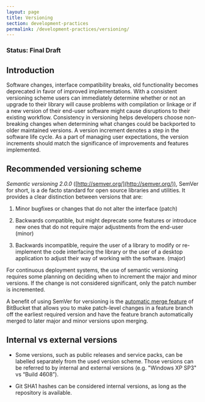 ```yaml
---
layout: page
title: Versioning
section: development-practices
permalink: /development-practices/versioning/
---
```


### Status: Final Draft

## Introduction

Software changes, interface compatibility breaks, old functionality becomes deprecated in favor of improved implementations. With a consistent versioning scheme users can immediately determine whether or not an upgrade to their library will cause problems with compilation or linkage or if a new version of their end-user software might cause disruptions to their existing workflow. Consistency in versioning helps developers choose non-breaking changes when determining what changes could be backported to older maintained versions. A version increment denotes a step in the software life cycle. As a part of managing user expectations, the version increments should match the significance of improvements and features implemented.

## Recommended versioning scheme

*Semantic versioning 2.0.0* ([http://semver.org/](http://semver.org/)), SemVer for short, is a de facto standard for open source libraries and utilities. It provides a clear distinction between versions that are:

1. Minor bugfixes or changes that do not alter the interface (patch)

2. Backwards compatible, but might deprecate some features or introduce new ones that do not require major adjustments from the end-user (minor)

3. Backwards incompatible, require the user of a library to modify or re-implement the code interfacing the library or the user of a desktop application to adjust their way of working with the software. (major)

For continuous deployment systems, the use of semantic versioning requires some planning on deciding when to increment the major and minor versions. If the change is not considered significant, only the patch number is incremented.

A benefit of using SemVer for versioning is the [automatic merge feature](https://confluence.atlassian.com/bitbucketserver/automatic-branch-merging-776639993.html) of BitBucket that allows you to make patch-level changes in a feature branch off the earliest required version and have the feature branch automatically merged to later major and minor versions upon merging.

## Internal vs external versions

* Some versions, such as public releases and service packs, can be labelled separately from the used version scheme. Those versions can be referred to by internal and external versions (e.g. "Windows XP SP3" vs “Build 4608”).

* Git SHA1 hashes can be considered internal versions, as long as the repository is available.
